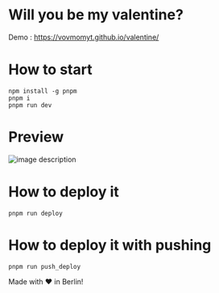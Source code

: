# Will you be my valentine?



Demo : https://vovmomyt.github.io/valentine/

# How to start
```
npm install -g pnpm
pnpm i
pnpm run dev
```

# Preview

![image description](demo.gif)


# How to deploy it
```
pnpm run deploy
```

# How to deploy it with pushing
```
pnpm run push_deploy
```

Made with ❤️ in Berlin!
